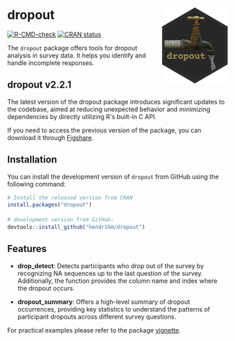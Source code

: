 # dropout <img src="man/figures/logo.png" align="right" width="150" />

<!-- badges: start -->
[![R-CMD-check](https://github.com/hendr1km/dropout/actions/workflows/R-CMD-check.yaml/badge.svg)](https://github.com/hendr1km/dropout/actions/workflows/R-CMD-check.yaml)
[![CRAN status](https://www.r-pkg.org/badges/version/dropout)](https://CRAN.R-project.org/package=dropout)
<!-- badges: end -->

The `dropout` package offers tools for dropout analysis in survey data. It helps you identify and handle incomplete responses.

## dropout v2.2.1
The latest version of the dropout package introduces significant updates to the codebase, aimed at reducing unexpected behavior and minimizing dependencies by directly utilizing R's built-in C API.

If you need to access the previous version of the package, you can download it through [Figshare](https://figshare.com/articles/software/dropout/25355746/1?file=44902738).

## Installation
You can install the development version of `dropout` from GitHub using the following command:

```r
# Install the released version from CRAN
install.packages("dropout")

# development version from GitHub:
devtools::install_github("hendr1km/dropout")
```

## Features

- **drop_detect**: Detects participants who drop out of the survey by recognizing NA sequences up to the last question of the survey. Additionally, the function provides the column name and index where the dropout occurs.

- **dropout_summary**: Offers a high-level summary of dropout occurrences, providing key statistics to understand the patterns of participant dropouts across different survey questions.

For practical examples please refer to the package [vignette](https://hendr1km.github.io/dropout/articles/intro_to_dropout.html).

